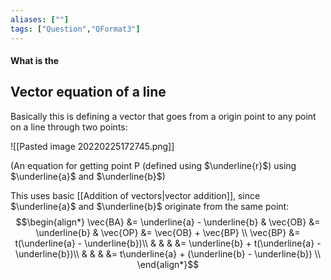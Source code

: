 ```yaml
---
aliases: [""]
tags: ["Question","QFormat3"]
---
```


#### What is the
## Vector equation of a line

Basically this is defining a vector that goes from a origin point to any point on a line through two points:

![[Pasted image 20220225172745.png]]

(An equation for getting point P (defined using $\underline{r}$) using $\underline{a}$ and $\underline{b}$)

This uses basic [[Addition of vectors|vector addition]], since $\underline{a}$ and $\underline{b}$ originate from the same point:
$$\begin{align*}
\vec{BA} &= \underline{a} - \underline{b} & \vec{OB} &= \underline{b} & \vec{OP} &= \vec{OB} + \vec{BP} \\
\vec{BP} &= t(\underline{a} - \underline{b})\\
& & & &= \underline{b} + t(\underline{a} - \underline{b})\\
& & & &= t\underline{a} + (\underline{b} - \underline{b}) \\
\end{align*}$$